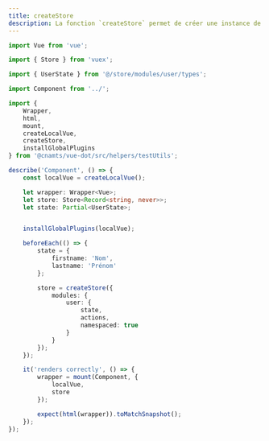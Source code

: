 ```yaml
---
title: createStore
description: La fonction `createStore` permet de créer une instance de Vuex pour mocker le store.
---
```


<doc-tabs>

<doc-tab-item label="Utilisation">

```ts
import Vue from 'vue';

import { Store } from 'vuex';

import { UserState } from '@/store/modules/user/types';

import Component from '../';

import {
	Wrapper,
	html,
	mount,
	createLocalVue,
	createStore,
	installGlobalPlugins
} from '@cnamts/vue-dot/src/helpers/testUtils';

describe('Component', () => {
	const localVue = createLocalVue();

	let wrapper: Wrapper<Vue>;
	let store: Store<Record<string, never>>;
	let state: Partial<UserState>;


	installGlobalPlugins(localVue);

	beforeEach(() => {
		state = {
			firstname: 'Nom',
			lastname: 'Prénom'
		};

		store = createStore({
			modules: {
				user: {
					state,
					actions,
					namespaced: true
				}
			}
		});
	});

	it('renders correctly', () => {
		wrapper = mount(Component, {
			localVue,
			store
		});

		expect(html(wrapper)).toMatchSnapshot();
	});
});

```

</doc-tab-item>

<doc-tab-item label="API">
<doc-api name="tests-unitaires/create-store"></doc-api>
</doc-tab-item>

</doc-tabs>
